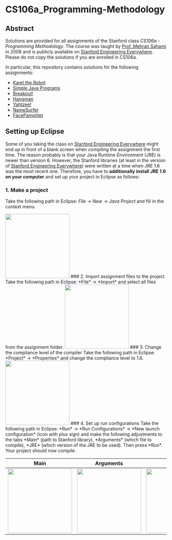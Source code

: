 # CS106a_Programming-Methodology
## Abstract
Solutions are provided for all assignments of the Stanford class *CS106a - Programming Methodology*. The course was taught by [Prof. Mehran Sahami](http://robotics.stanford.edu/~sahami/bio.html) in 2008 and is publicly available on [Stanford Engineering Everywhere](https://see.stanford.edu/Course/CS106A). Please do not copy the solutions if you are enrolled in CS106a.

In particular, this repository contains solutions for the following assignments:
+ [Karel the Robot](https://github.com/tobiaslutz/CS106a_Programming-Methodology/blob/master/CollectNewspaperKarel.java)
+ [Simple Java Programs](https://github.com/tobiaslutz/CS106a_Programming-Methodology/blob/master/StoneMasonKarel.java)
+ [Breakout!](https://github.com/tobiaslutz/CS106a_Programming-Methodology/blob/master/CheckerboardKarel.java)
+ [Hangman](https://github.com/tobiaslutz/CS106a_Programming-Methodology/blob/master/MidpointFindingKarel.java)
+ [Yahtzee!](https://github.com/tobiaslutz/CS106a_Programming-Methodology/blob/master/StoneMasonKarel.java)
+ [NameSurfer](https://github.com/tobiaslutz/CS106a_Programming-Methodology/blob/master/CheckerboardKarel.java)
+ [FacePamphlet](https://github.com/tobiaslutz/CS106a_Programming-Methodology/blob/master/MidpointFindingKarel.java)

## Setting up Eclipse
Some of you taking the class on [Stanford Engineering Everywhere](https://see.stanford.edu/Course/CS106A) might end up in front of a blank screen when compiling the assignment the first time. The reason probably is that your Java Runtime Environment (JRE) is newer than version 6. However, the Stanford libraries (at least in the version of [Stanford Engineering Everywhere](https://see.stanford.edu/Course/CS106A)) were written at a time when JRE 1.6 was the most recent one. Therefore, you have to **additionally install JRE 1.6 on your computer** and set up your project in Eclipse as follows:

### 1. Make a project
Take the following path in Eclipse: *File* -> *New* -> *Java Project* and fill in the context menu.

<img src="https://github.com/tobiaslutz/CS106a_Karel-the-Robot/blob/master/screenshots/createJavaProject.png" width="200">
### 2. Import assignment files to the project
Take the following path in Eclipse: *File* -> *Import* and select all files from the assignment folder.

<img src="https://github.com/tobiaslutz/CS106a_Karel-the-Robot/blob/master/screenshots/importClasses.png" width="200">
### 3. Change the compliance level of the compiler
Take the following path in Eclipse: *Project* -> *Properties* and change the compliance level to 1.6.

<img src="https://github.com/tobiaslutz/CS106a_Karel-the-Robot/blob/master/screenshots/complianceLevel.png" width="200">
### 4. Set up run configurations
Take the following path in Eclipse: *Run* -> *Run Configurations* -> *New launch configuration* (icon with plus sign) and make the following adjustments to the tabs *Main* (path to Stanford library), *Arguments* (which file to compile), *JRE* (which version of the JRE to be used). Then press *Run*. Your project should now compile.

Main | Arguments | JRE
--- | --- | ---
<img src="https://github.com/tobiaslutz/CS106a_Karel-the-Robot/blob/master/screenshots/runConfigurationMain.png" width="200"> | <img src="https://github.com/tobiaslutz/CS106a_Karel-the-Robot/blob/master/screenshots/runConfigurationArguments.png" width="200"> | <img src="https://github.com/tobiaslutz/CS106a_Karel-the-Robot/blob/master/screenshots/runConfigurationJRE.png" width="200">
